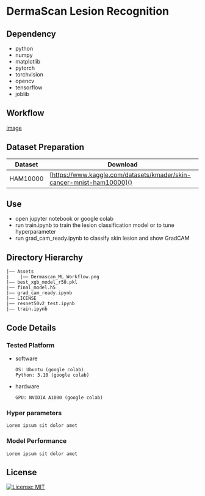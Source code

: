 # DermaScan Lesion Recognition 

## Dependency
- python
- numpy
- matplotlib
- pytorch
- torchvision
- opencv
- tensorflow
- joblib

## Workflow
[image](../ML/Assets/Dermascan_ML_Workflow.png)

## Dataset Preparation
| Dataset | Download |
| ---     | ---   |
| HAM10000 | [https://www.kaggle.com/datasets/kmader/skin-cancer-mnist-ham10000]() |


## Use
- open jupyter notebook or google colab
- run train.ipynb to train the lesion classification model or to tune hyperparameter
- run grad_cam_ready.ipynb to classify skin lesion and show GradCAM

## Directory Hierarchy
```
|—— Assets
|    |—— Dermascan_ML_Workflow.png
|—— best_xgb_model_r50.pkl
|—— final_model.h5
|—— grad_cam_ready.ipynb
|—— LICENSE
|—— resnet50v2_test.ipynb
|—— train.ipynb
```
## Code Details
### Tested Platform
- software
  ```
  OS: Ubuntu (google colab)
  Python: 3.10 (google colab)
  ```
- hardware
  ```
  GPU: NVIDIA A1000 (google colab)
  ```
### Hyper parameters
```
Lorem ipsum sit dolor amet
```
### Model Performance
```
Lorem ipsum sit dolor amet
```
  
## License
[![License: MIT](https://img.shields.io/badge/License-MIT-yellow.svg)](https://opensource.org/licenses/MIT)
